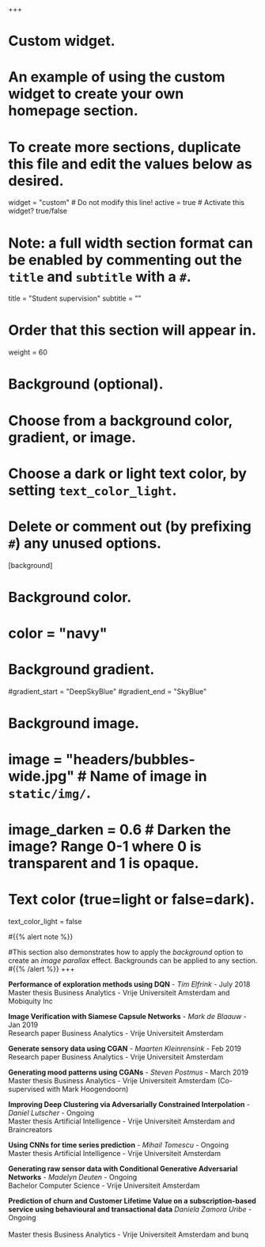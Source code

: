 +++
# Custom widget.
# An example of using the custom widget to create your own homepage section.
# To create more sections, duplicate this file and edit the values below as desired.
widget = "custom"  # Do not modify this line!
active = true  # Activate this widget? true/false

# Note: a full width section format can be enabled by commenting out the `title` and `subtitle` with a `#`.
title = "Student supervision"
subtitle = ""

# Order that this section will appear in.
weight = 60

# Background (optional).
#   Choose from a background color, gradient, or image.
#   Choose a dark or light text color, by setting `text_color_light`.
#   Delete or comment out (by prefixing `#`) any unused options.
[background]
  # Background color.
  # color = "navy"
  
  # Background gradient.
  #gradient_start = "DeepSkyBlue"
  #gradient_end = "SkyBlue"
  
  # Background image.
  # image = "headers/bubbles-wide.jpg"  # Name of image in `static/img/`.
  # image_darken = 0.6  # Darken the image? Range 0-1 where 0 is transparent and 1 is opaque.

  # Text color (true=light or false=dark).
  text_color_light = false
  
#{{% alert note %}}


#This section also demonstrates how to apply the *background* option to create an *image parallax* effect. Backgrounds can be applied to any section.
#{{% /alert %}}
+++



<b>Performance of exploration methods using DQN</b> - <i>Tim Elfrink</i> - July 2018 <br>
Master thesis Business Analytics - Vrije Universiteit Amsterdam and Mobiquity Inc 

<b>Image Verification with Siamese Capsule Networks</b> - <i>Mark de Blaauw</i> - Jan 2019 <br>
Research paper Business Analytics - Vrije Universiteit Amsterdam 

<b>Generate sensory data using CGAN</b> - <i>Maarten Kleinrensink</i> - Feb 2019 <br>
Research paper Business Analytics - Vrije Universiteit Amsterdam 

<b>Generating mood patterns using CGANs</b> - <i>Steven Postmus</i> - March 2019 <br>
Master thesis Business Analytics - Vrije Universiteit Amsterdam (Co-supervised with Mark Hoogendoorn)

<b>Improving Deep Clustering via Adversarially Constrained Interpolation</b> - <i>Daniel Lutscher</i> - Ongoing <br>
Master thesis Artificial Intelligence - Vrije Universiteit Amsterdam and Braincreators

<b>Using CNNs for time series prediction</b> - <i>Mihail Tomescu</i> - Ongoing <br>
Master thesis Artificial Intelligence - Vrije Universiteit Amsterdam 

<b>Generating raw sensor data with Conditional Generative Adversarial Networks</b> - <i>Madelyn Deuten</i> - Ongoing <br>
Bachelor Computer Science - Vrije Universiteit Amsterdam 

<b>Prediction of churn and Customer Lifetime Value on a subscription-based service using behavioural and transactional data</b> <i>Daniela Zamora Uribe</i> - Ongoing <br>  
Master thesis Business Analytics - Vrije Universiteit Amsterdam and bunq






